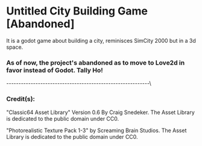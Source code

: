 # Untitled City Building Game [Abandoned]

It is a godot game about building a city, reminisces SimCity 2000 but in a 3d space.

### As of now, the project's abandoned as to move to Love2d in favor instead of Godot. Tally Ho!

-----------------------------------------------------------\

### Credit(s):

"Classic64 Asset Library" Version 0.6 By Craig Snedeker. The Asset Library is dedicated to the public domain under CC0.


"Photorealistic Texture Pack 1-3" by Screaming Brain Studios. The Asset Library is dedicated to the public domain under CC0.
